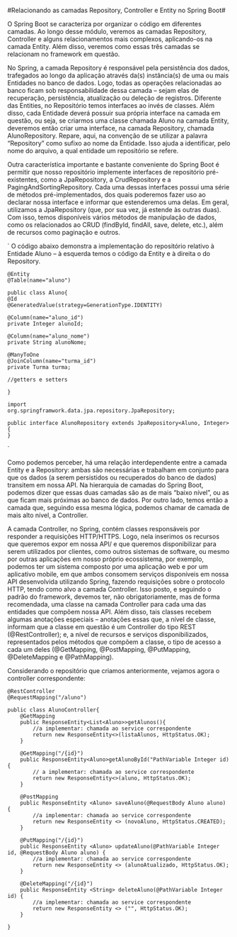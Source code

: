 #Relacionando as camadas Repository, Controller e Entity no Spring Boot#

O Spring Boot se caracteriza por organizar o código em diferentes camadas. Ao longo desse módulo, veremos as camadas Repository, Controller e alguns relacionamentos mais complexos, aplicando-os na camada Entity. Além disso, veremos como essas três camadas se relacionam no framework em questão.

No Spring, a camada Repository é responsável pela persistência dos dados, trafegados ao longo da aplicação através da(s) instância(s) de uma ou mais Entidades no banco de dados. Logo, todas as operações relacionadas ao banco ficam sob responsabilidade dessa camada – sejam elas de recuperação, persistência, atualização ou deleção de registros. Diferente das Entities, no Repositório temos interfaces ao invés de classes. Além disso, cada Entidade deverá possuir sua própria interface na camada em questão, ou seja, se criarmos uma classe chamada Aluno na camada Entity, deveremos então criar uma interface, na camada Repository, chamada AlunoRepository. Repare, aqui, na convenção de se utilizar a palavra “Repository” como sufixo ao nome da Entidade. Isso ajuda a identificar, pelo nome do arquivo, a qual entidade um repositório se refere.

Outra característica importante e bastante conveniente do Spring Boot é permitir que nosso repositório implemente interfaces de repositório pré-existentes, como a JpaRepository, a CrudRepository e a PagingAndSortingRepository. Cada uma dessas interfaces possui uma série de métodos pré-implementados, dos quais poderemos fazer uso ao declarar nossa interface e informar que estenderemos uma delas. Em geral, utilizamos a JpaRepository (que, por sua vez, já estende às outras duas). Com isso, temos disponíveis vários métodos de manipulação de dados, como os relacionados ao CRUD (findById, findAll, save, delete, etc.), além de recursos como paginação e outros.

`
O código abaixo demonstra a implementação do repositório relativo à Entidade Aluno – à esquerda temos o código da Entity e à direita o do Repository.

    @Entity
    @Table(name="aluno")

    public class Aluno{
    @Id
    @GeneratedValue(strategy=GenerationType.IDENTITY)

    @Column(name="aluno_id")
    private Integer alunoId;

    @Column(name="aluno_nome")
    private String alunoNome;

    @ManyToOne
    @JoinColumn(name="turma_id")
    private Turma turma;

    //getters e setters

    }

    import
    org.springframwork.data.jpa.repository.JpaRepository;

    public interface AlunoRepository extends JpaRepository<Aluno, Integer> {
    }

`

Como podemos perceber, há uma relação interdependente entre a camada Entity e a Repository: ambas são necessárias e trabalham em conjunto para que os dados (a serem persistidos ou recuperados do banco de dados) transitem em nossa API. Na hierarquia de camadas do Spring Boot, podemos dizer que essas duas camadas são as de mais “baixo nível”, ou as que ficam mais próximas ao banco de dados. Por outro lado, temos então a camada que, seguindo essa mesma lógica, podemos chamar de camada de mais alto nível, a Controller.

A camada Controller, no Spring, contém classes responsáveis por responder a requisições HTTP/HTTPS. Logo, nela inserimos os recursos que queremos expor em nossa API/ e que queremos disponibilizar para serem utilizados por clientes, como outros sistemas de software, ou mesmo por outras aplicações em nosso próprio ecossistema, por exemplo, podemos ter um sistema composto por uma aplicação web e por um aplicativo mobile, em que ambos consomem serviços disponíveis em nossa API desenvolvida utilizando Spring, fazendo requisições sobre o protocolo HTTP, tendo como alvo a camada Controller. Isso posto, e seguindo o padrão do framework, devemos ter, não obrigatoriamente, mas de forma recomendada, uma classe na camada Controller para cada uma das entidades que compõem nossa API. Além disso, tais classes recebem algumas anotações especiais – anotações essas que, a nível de classe, informam que a classe em questão é um Controller do tipo REST (@RestController); e, a nível de recursos e serviços disponibilizados, representados pelos métodos que compõem a classe, o tipo de acesso a cada um deles (@GetMapping, @PostMapping, @PutMapping, @DeleteMapping e @PathMapping).

Considerando o repositório que criamos anteriormente, vejamos agora o controller correspondente:

    @RestController
    @RequestMapping("/aluno")

    public class AlunoController{
        @GetMapping
        public ResponseEntity<List<Aluno>>getAlunos(){
            //a implementar: chamada ao service correspondente
            return new ResponseEntity<>(listaAlunos, HttpStatus.OK);
        }

        @GetMapping("/{id}")
        public ResponseEntity<Aluno>getAlunoById("PathVariable Integer id){
            // a implementar: chamada ao service correspondente
            return new ResponseEntity<>(aluno, HttpStatus.OK);
        }

        @PostMapping
        public ResponseEntity <Aluno> saveAluno(@RequestBody Aluno aluno) {
            //a implementar: chamada ao service correspondente
            return new ResponseEntity <> (novoAluno, HttpStatus.CREATED);
        }

        @PutMapping("/{id}")
        public ResponseEntity <Aluno> updateAluno(@PathVariable Integer id, @RequestBody Aluno aluno) {
            //a implementar: chamada ao service correspondente
            return new ResponseEntity <> (alunoAtualizado, HttpStatus.OK);
        }

        @DeleteMapping("/{id}")
        public ResponseEntity <String> deleteAluno(@PathVariable Integer id) {
            //a implementar: chamada ao service correspondente
            return new ResponseEntity <> ("", HttpStatus.OK);
        }

    }


